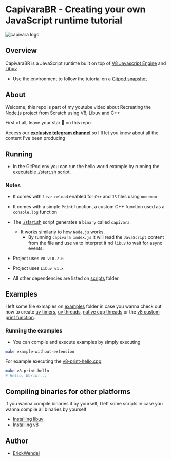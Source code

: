 # CapivaraBR - Creating your own JavaScript runtime tutorial
![capivara logo](./capivara.jpeg)

## Overview
CapivaraBR is a JavaScript runtime built on top of [V8 Javascript Engine](https://github.com/v8/v8) and [Libuv](https://github.com/libuv/libuv) 

- Use the environment to follow the tutorial on a [Gitpod snapshot](https://gitpod.io#snapshot/448f92e9-efaf-4356-805e-6215c87b76c2)

## About
Welcome, this repo is part of my youtube video about Recreating the Node.js project from Scratch using V8, Libuv and C++

First of all, leave your star 🌟 on this repo.

Access our [**exclusive telegram channel**](https://bit.ly/ErickWendelContentHub) so I'll let you know about all the content I've been producing 

## Running

- In the GitPod env you can run the hello world example by running the executable [./start.sh](./capivara/start.sh) script. 

### Notes

- It comes with `live reload` enabled for `C++` and `JS` files using `nodemon`
- It comes with a simple `Print` function, a custom C++ function used as a `console.log` function
- The [./start.sh](./capivara/start.sh) script generates a `binary` called `capivara`. 
    - It works similarly to how `Node.js` works. 
        - By running `capivara index.js` it will read the `JavaScript` content from the file and use `V8` to interpret it nd `libuv` to wait for async events.

- Project uses `V8 v10.7.0`
- Project uses `Libuv v1.x`

- All other dependencies are listed on [scripts](./scripts) folder.

## Examples

I left some file exmaples on [examples](./examples/) folder in case you wanna check out how to create [uv timers](./examples/uv-timers.cpp), [uv threads](./examples/uv-threads.cpp), [native cpp threads](./examples/cpp-native-threads.cpp) or the [v8 custom print function](./examples/v8-print-hello.cpp).

### Running the examples
- You can compile and execute examples by simply executing 
```sh
make example-without-extension
```
For example executing the [v8-print-hello.cpp](./examples/v8-print-hello.cpp):
```sh
make v8-print-hello
# Hello, World!...
```
## Compiling binaries for other platforms

if you wanna compile binaries it by yourself, I left some scripts in case you wanna compile all binaries by yourself

- [Installing libuv](./scripts/libuv-env-script-x86.sh)
- [Installing v8](./scripts/v8-env-script-x86.sh)

## Author

- [ErickWendel](https://github.com/erickwendel)